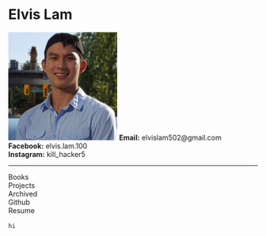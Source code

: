 # Elvis Lam
<img src="https://raw.githubusercontent.com/Megachin502/megachin502.github.io/master/websites/blue%20portfolio/profile.jpg" alt="me" width="220"/>
<b>Email:</b> elvislam502@gmail.com<br>
<b>Facebook:</b> elvis.lam.100<br>
<b>Instagram:</b> kill_hacker5
<hr>
<a href="https://docs.google.com/document/d/e/2PACX-1vSnavpZfQekWbDnxqKuk29q_2rwAGsHqcZFUjSORzmMLdE0I5hvWUaIYCSaIolRwLXOQc_3PxpcINfx/pub" target="_blank" style="text-decoration:none">Books</a><br>
<a href="https://docs.google.com/document/d/e/2PACX-1vTnDO_hotbN3bt4jg1GHH6EgCvj8603bCiHJ4J9xeCCTJizjOw9OluyiCG18HxAujKfa3Lq5-yYRqpq/pub" target="_blank" style="text-decoration:none">Projects</a><br>
<a href="https://megachin502.github.io/websites/index.html" target="_blank" style="text-decoration:none">Archived</a><br>
<a href="https://github.com/Megachin502" target="_blank" style="text-decoration:none">Github</a><br>
<a href="https://megachin502.github.io" target="_blank" style="text-decoration:none">Resume</a><br>

```
hi
```
